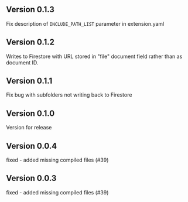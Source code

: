 ## Version 0.1.3

Fix description of `INCLUDE_PATH_LIST` parameter in extension.yaml

## Version 0.1.2

Writes to Firestore with URL stored in "file" document field rather than as document ID.

## Version 0.1.1

Fix bug with subfolders not writing back to Firestore

## Version 0.1.0

Version for release

## Version 0.0.4

fixed - added missing compiled files (#39)

## Version 0.0.3

fixed - added missing compiled files (#39)
